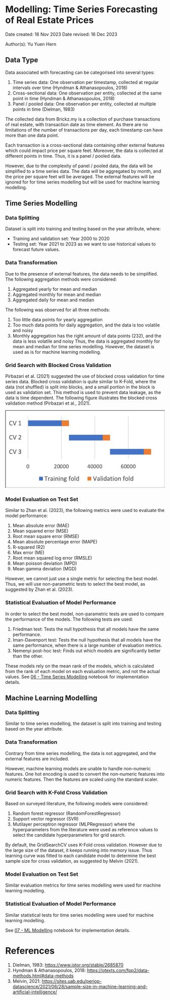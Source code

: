# Modelling: Time Series Forecasting of Real Estate Prices

Date created: 16 Nov 2023
Date revised: 16 Dec 2023

Author(s): Yu Yuen Hern

## Data Type
Data associated with forecasting can be categorised into several types:
1. Time series data: One observation per timestamp, collected at regular intervals over time (Hyndman & Athanasopoulos, 2018)
2. Cross-sectional data: One observation per entity, collected at the same point in time (Hyndman & Athanasopoulos, 2018)
3. Panel / pooled data: One observation per entity, collected at multiple points in time (Dielman, 1983)

The collected data from Brickz.my is a collection of purchase transactions of real estate, with transaction date as time element. As there are no limitations of the number of transactions per day, each timestamp can have more than one data point.

Each transaction is a cross-sectional data containing other external features which could impact price per square feet. Moreover, the data is collected at different points in time. Thus, it is a panel / pooled data.

However, due to the complexity of panel / pooled data, the data will be simplified to a time series data. The data will be aggregated by month, and the price per square feet will be averaged. The external features will be ignored for for time series modelling but will be used for machine learning modelling.

## Time Series Modelling

### Data Splitting
Dataset is split into training and testing based on the year attribute, where:
- Training and validation set: Year 2000 to 2020
- Testing set: Year 2021 to 2023
as we want to use historical values to forecast future values.

### Data Transformation
Due to the presence of external features, the data needs to be simplified. The following aggregation methods were considered:
1. Aggregated yearly for mean and median
2. Aggregated monthly for mean and median
3. Aggregated daily for mean and median

The following was observed for all three methods:
1. Too little data points for yearly aggregation
2. Too much data points for daily aggregation, and the data is too volatile and noisy
3. Monthly aggregation has the right amount of data points (232), and the data is less volatile and noisy
Thus, the data is aggregated monthly for mean and median for time series modelling. However, the dataset is used as is for machine learning modelling.

### Grid Search with Blocked Cross Validation
Pirbazari et al. (2021) suggested the use of blocked cross validation for time series data. Blocked cross validation is quite similar to K-Fold, where the data (not shuffled) is split into blocks, and a small portion in the block is used as validation set. This method is used to prevent data leakage, as the data is time dependent. The following figure illustrates the blocked cross validation method (Pirbazari et al., 2021).

![Blocked Cross Validation](/assets/adr/blocked_cv.png)

### Model Evaluation on Test Set
Similar to Zhan et al. (2023), the following metrics were used to evaluate the model performance:
1. Mean absolute error (MAE)
2. Mean squared error (MSE)
3. Root mean square error (RMSE)
4. Mean absolute percentage error (MAPE)
5. R-squared (R2)
6. Max error (ME)
7. Root mean squared log error (RMSLE)
8. Mean poisson deviation (MPD)
9. Mean gamma deviation (MGD)

However, we cannot just use a single metric for selecting the best model. Thus, we will use non-parametric tests to select the best model, as suggested by Zhan et al. (2023).

### Statistical Evaluation of Model Performance
In order to select the best model, non-parametric tests are used to compare the performance of the models. The following tests are used:
1. Friedman test: Tests the null hypothesis that all models have the same performance.
2. Iman-Davenport test: Tests the null hypothesis that all models have the same performance, when there is a large number of evaluation metrics.
3. Nemenyi post-hoc test: Finds out which models are significantly better than the other.

These models rely on the mean rank of the models, which is calculated from the rank of each model on each evaluation metric, and not the actual values. See [06 - Time Series Modelling](/notebooks/06%20-%20Time%20Series%20%Modelling.ipynb) notebook for implementation details.

## Machine Learning Modelling

### Data Splitting
Similar to time series modelling, the dataset is split into training and testing based on the year attribute.

### Data Transformation
Contrary from time series modelling, the data is not aggregated, and the external features are included.

However, machine learning models are unable to handle non-numeric features. One hot encoding is used to convert the non-numeric features into numeric features. Then the features are scaled using the standard scaler.

### Grid Search with K-Fold Cross Validation
Based on surveyed literature, the following models were considered:
1. Random forest regressor (RandomForestRegressor)
2. Support vector regressor (SVR)
3. Mutilayer perceptron regressor (MLPRegressor)
where the hyperparameters from the literature were used as reference values to select the candidate hyperparameters for grid search.

By default, the GridSearchCV uses K-Fold cross validation. However due to the large size of the dataset, it keeps running into memory issue. Thus learning curve was fitted to each candidate model to determine the best sample size for cross validation, as suggested by Melvin (2021).

### Model Evaluation on Test Set
Similar evaluation metrics for time series modelling were used for machine learning modelling.

### Statistical Evaluation of Model Performance
Similar statistical tests for time series modelling were used for machine learning modelling.

See [07 - ML Modelling](/notebooks/07%20-%20ML%20Modelling.ipynb) notebook for implementation details.

# References
1. Dielman, 1983: https://www.jstor.org/stable/2685870
2. Hyndman & Athanasopoulos, 2018: https://otexts.com/fpp2/data-methods.html#data-methods
3. Melvin, 2021: https://sites.uab.edu/periop-datascience/2021/06/28/sample-size-in-machine-learning-and-artificial-intelligence/